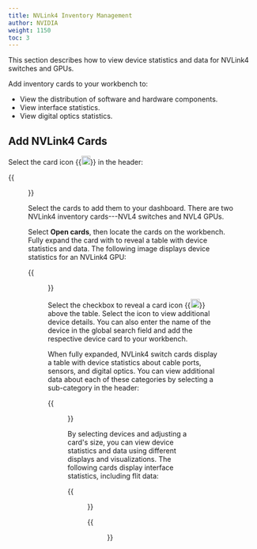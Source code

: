 ```yaml
---
title: NVLink4 Inventory Management
author: NVIDIA
weight: 1150
toc: 3
---
```


This section describes how to view device statistics and data for NVLink4 switches and GPUs.

Add inventory cards to your workbench to:
 - View the distribution of software and hardware components.
 - View interface statistics.
 - View digital optics statistics.

 ## Add NVLink4 Cards

 Select the card icon {{<img src="https://icons.cumulusnetworks.com/44-Entertainment-Events-Hobbies/02-Card-Games/card-game-diamond.svg" height="18" width="18">}} in the header:

 {{<figure src="/images/netq/nvl4-header-card.png" alt="" width="950">}}

 Select the cards to add them to your dashboard. There are two NVLink4 inventory cards---NVL4 switches and NVL4 GPUs.

 Select **Open cards**, then locate the cards on the workbench. Fully expand the card with to reveal a table with device statistics and data. The following image displays device statistics for an NVLink4 GPU:

  {{<figure src="/images/netq/nvl4-inventory-gpu.png" width="750">}}

  Select the checkbox to reveal a card icon {{<img src="https://icons.cumulusnetworks.com/44-Entertainment-Events-Hobbies/02-Card-Games/card-game-diamond.svg" height="18" width="18">}} above the table. Select the icon to view additional device details. You can also enter the name of the device in the global search field and add the respective device card to your workbench.

  When fully expanded, NVLink4 switch cards display a table with device statistics about cable ports, sensors, and digital optics. You can view additional data about each of these categories by selecting a sub-category in the header:

{{<figure src="/images/netq/nvl4-additional-device-statistics.png" alt="fully-expanded NVLink card showing devices statistics" width="950">}}

By selecting devices and adjusting a card's size, you can view device statistics and data using different displays and visualizations. The following cards display interface statistics, including flit data:

{{<figure src="/images/netq/nvl4-flits.png" alt="card displaying flits data" width="650">}}

{{<figure src="/images/netq/nvl4-interfaces-channels.png" alt="card displaying channel data" width="650">}}
